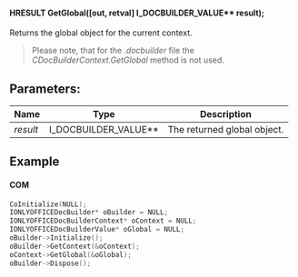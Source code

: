 #### HRESULT GetGlobal(\[out, retval] I\_DOCBUILDER\_VALUE\*\* result);

Returns the global object for the current context.

> Please note, that for the *.docbuilder* file the *CDocBuilderContext.GetGlobal* method is not used.

## Parameters:

| Name     | Type                     | Description                 |
| -------- | ------------------------ | --------------------------- |
| *result* | I\_DOCBUILDER\_VALUE\*\* | The returned global object. |

## Example

#### COM

```c++
CoInitialize(NULL);
IONLYOFFICEDocBuilder* oBuilder = NULL;
IONLYOFFICEDocBuilderContext* oContext = NULL;
IONLYOFFICEDocBuilderValue* oGlobal = NULL;
oBuilder->Initialize();
oBuilder->GetContext(&oContext);
oContext->GetGlobal(&oGlobal);
oBuilder->Dispose();
```
